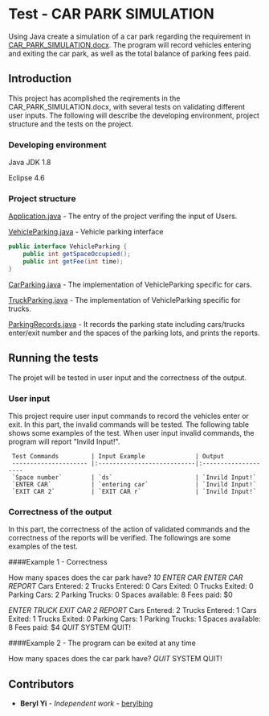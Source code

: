 # Test - CAR PARK SIMULATION

Using Java create a simulation of a car park regarding the requirement in [CAR_PARK_SIMULATION.docx](https://github.com/berylbing/Interview-Test/blob/master/CAR_PARK_SIMULATION.docx). The program will record vehicles entering and exiting the car park, as well as the total balance of parking fees paid.

## Introduction

This project has acomplished the reqirements in the CAR_PARK_SIMULATION.docx, with several tests on validating different user inputs. The following will describe the developing environment, project structure and the tests on the project.

### Developing environment

Java JDK 1.8

Eclipse 4.6

### Project structure

[Application.java](https://github.com/berylbing/Interview-Test/blob/master/ParkingSimulation/src/org/berylbing/parking/Application.java) - The entry of the project verifing the input of Users.

[VehicleParking.java](https://github.com/berylbing/Interview-Test/blob/master/ParkingSimulation/src/org/berylbing/parking/VehicleParking.java) - Vehicle parking interface

```java
public interface VehicleParking {
	public int getSpaceOccupied();
	public int getFee(int time);
}
```

[CarParking.java](https://github.com/berylbing/Interview-Test/blob/master/ParkingSimulation/src/org/berylbing/parking/CarParking.java) - The implementation of VehicleParking specific for cars.

[TruckParking.java](https://github.com/berylbing/Interview-Test/blob/master/ParkingSimulation/src/org/berylbing/parking/TruckParking.java) - The implementation of VehicleParking specific for trucks.

[ParkingRecords.java](https://github.com/berylbing/Interview-Test/blob/master/ParkingSimulation/src/org/berylbing/parking/ParkingRecords.java) - It records the parking state including cars/trucks enter/exit number and the spaces of the parking lots, and prints the reports.

## Running the tests

The projet will be tested in user input and the correctness of the output.

### User input 

This project require user input commands to record the vehicles enter or exit. In this part, the invalid commands will be tested. 
The following table shows some examples of the test. When user input invalid commands, the program will report "Invild Input!".

     Test Commands         | Input Example              | Output
     --------------------- |:---------------------------|:--------------------
     `Space number`        | `ds`                       | `Invild Input!`
     `ENTER CAR`           | `entering car`             | `Invild Input!`
     `EXIT CAR 2`          | `EXIT CAR r`               | `Invild Input!`

### Correctness of the output

In this part, the correctness of the action of validated commands and the correctness of the reports will be verified.
The followings are some examples of the test.

####Example 1 - Correctness

How many spaces does the car park have?
_10_
_ENTER CAR_
_ENTER CAR_
_REPORT_
Cars Entered: 2
Trucks Entered: 0
Cars Exited: 0
Trucks Exited: 0
Parking Cars: 2
Parking Trucks: 0
Spaces available: 8
Fees paid: $0

_ENTER TRUCK_
_EXIT CAR 2_
_REPORT_
Cars Entered: 2
Trucks Entered: 1
Cars Exited: 1
Trucks Exited: 0
Parking Cars: 1
Parking Trucks: 1
Spaces available: 8
Fees paid: $4
_QUIT_
SYSTEM QUIT!

####Example 2 - The program can be exited at any time

How many spaces does the car park have?
_QUIT_
SYSTEM QUIT!


## Contributors

* **Beryl Yi** - *Independent work* - [berylbing](https://github.com/berylbing)





